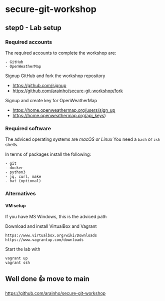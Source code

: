 # secure-git-workshop

## step0 - Lab setup 

### Required accounts
The required accounts to complete the workshop are:
```
- GitHub
- OpenWeatherMap 
```

Signup GitHub and fork the workshop repository 
- https://github.com/signup
- https://github.com/arainho/secure-git-workshop/fork

Signup and create key for OpenWeatherMap
- https://home.openweathermap.org/users/sign_up
- https://home.openweathermap.org/api_keys)   

### Required software
The adviced operating systems are _macOS or Linux_
You need a `bash` or `zsh` shells.

In terms of packages install the following:
```
- git
- docker
- python3	
- jq, curl, make
- bat (optional)
```

### Alternatives

#### VM setup
If you have MS Windows, this is the adviced path

Download and install VirtualBox and Vagrant
```
https://www.virtualbox.org/wiki/Downloads
https://www.vagrantup.com/downloads
```

Start the lab with
```
vagrant up
vagrant ssh
```

## Well done 👍 move to main 
https://github.com/arainho/secure-git-workshop
